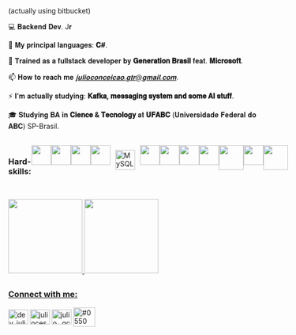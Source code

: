 
  <div class="pitch" align="left">
  (actually using bitbucket)
  
  
💻 𝐁𝐚𝐜𝐤𝐞𝐧𝐝 𝐃𝐞𝐯. J𝐫
  
🌱 𝐌𝐲 𝐩𝐫𝐢𝐧𝐜𝐢𝐩𝐚𝐥 𝐥𝐚𝐧𝐠𝐮𝐚𝐠𝐞𝐬: **𝐂#**.
  
💙 𝐓𝐫𝐚𝐢𝐧𝐞𝐝 𝐚𝐬 𝐚 𝐟𝐮𝐥𝐥𝐬𝐭𝐚𝐜𝐤 𝐝𝐞𝐯𝐞𝐥𝐨𝐩𝐞𝐫 𝐛𝐲 **𝐆𝐞𝐧𝐞𝐫𝐚𝐭𝐢𝐨𝐧 𝐁𝐫𝐚𝐬𝐢𝐥** 𝐟𝐞𝐚𝐭. **𝐌𝐢𝐜𝐫𝐨𝐬𝐨𝐟𝐭**.

📫 𝐇𝐨𝐰 𝐭𝐨 𝐫𝐞𝐚𝐜𝐡 𝐦𝐞 *𝐣𝐮𝐥𝐢𝐨𝐜𝐨𝐧𝐜𝐞𝐢𝐜𝐚𝐨.𝐠𝐭𝐫@𝐠𝐦𝐚𝐢𝐥.𝐜𝐨𝐦*.

⚡ 𝐈'𝐦 𝐚𝐜𝐭𝐮𝐚𝐥𝐥𝐲 𝐬𝐭𝐮𝐝𝐲𝐢𝐧𝐠: **𝐊𝐚𝐟𝐤𝐚, 𝐦𝐞𝐬𝐬𝐚𝐠𝐢𝐧𝐠 𝐬𝐲𝐬𝐭𝐞𝐦 𝐚𝐧𝐝 𝐬𝐨𝐦𝐞 𝐀𝐈 𝐬𝐭𝐮𝐟𝐟**.
  
🎓 𝐒𝐭𝐮𝐝𝐲𝐢𝐧𝐠 𝐁𝐀 𝐢𝐧 **𝐂𝐢𝐞𝐧𝐜𝐞 & 𝐓𝐞𝐜𝐧𝐨𝐥𝐨𝐠𝐲** 𝐚𝐭 **𝐔𝐅𝐀𝐁𝐂** (𝐔𝐧𝐢𝐯𝐞𝐫𝐬𝐢𝐝𝐚𝐝𝐞 𝐅𝐞𝐝𝐞𝐫𝐚𝐥 𝐝𝐨 𝐀𝐁𝐂) SP-Brasil.

 </div>
  
  
  ##
  
  <div style=" display: flex" align="left" widht="20px">
<h3 align="left">Hard-skills:</h3>
<img src="https://cdn.jsdelivr.net/gh/devicons/devicon/icons/csharp/csharp-original.svg" width=40px/>
<img src="https://cdn.jsdelivr.net/gh/devicons/devicon/icons/dotnetcore/dotnetcore-original.svg" width=40px/>
<img src="https://cdn.jsdelivr.net/gh/devicons/devicon/icons/microsoftsqlserver/microsoftsqlserver-plain.svg" width=40px/>
<img src="https://cdn.jsdelivr.net/gh/devicons/devicon/icons/postgresql/postgresql-original.svg" width=40px/>
<img style="margin: 10px" src="https://profilinator.rishav.dev/skills-assets/mysql-original-wordmark.svg" alt="MySQL" height="40" />  
<img src="https://cdn.jsdelivr.net/gh/devicons/devicon/icons/visualstudio/visualstudio-plain.svg" width=40px/>
<img src="https://cdn.jsdelivr.net/gh/devicons/devicon/icons/vscode/vscode-original.svg" width=40px/>
<img src="https://cdn.jsdelivr.net/gh/devicons/devicon/icons/git/git-original.svg" width=40px/>
<img src="https://cdn.jsdelivr.net/gh/devicons/devicon/icons/bitbucket/bitbucket-original-wordmark.svg" width=40px/>
<img src="https://cdn.jsdelivr.net/gh/devicons/devicon/icons/docker/docker-original.svg" width=50px/>
<img src="https://cdn.jsdelivr.net/gh/devicons/devicon/icons/figma/figma-original.svg" width=40px/>
<img src="https://cdn.jsdelivr.net/gh/devicons/devicon/icons/graphql/graphql-plain-wordmark.svg" width=50px/>

  </div>
  
  ##

  <div align="left">
  <a href="https://github.com/julioconceicao">
  <img height="150em" src="https://github-readme-stats.vercel.app/api?username=julioconceicao&show_icons=true&theme=dark&include_all_commits=true&count_private=true"/>
  <img height="150em" src="https://github-readme-stats.vercel.app/api/top-langs/?username=julioconceicao&layout=compact&langs_count=7&theme=dark"/>
</div>
 
 ##
  
<h3 align="left">Connect with me:</h3>
<p align="left">
<a href="https://twitter.com/dev_juliocon" target="blank"><img align="center" src="https://raw.githubusercontent.com/rahuldkjain/github-profile-readme-generator/master/src/images/icons/Social/twitter.svg" alt="dev_juliocon" height="30" width="40" /></a>
<a href="https://linkedin.com/in/juliocesargoncalvesconceicao" target="blank"><img align="center" src="https://raw.githubusercontent.com/rahuldkjain/github-profile-readme-generator/master/src/images/icons/Social/linked-in-alt.svg" alt="juliocesargoncalvesconceicao" height="30" width="40" /></a>
<a href="https://instagram.com/julio_.gc" target="blank"><img align="center" src="https://raw.githubusercontent.com/rahuldkjain/github-profile-readme-generator/master/src/images/icons/Social/instagram.svg" alt="julio_.gc" height="30" width="40" /></a>
<a href="https://discord.gg/#0550" target="blank"><img align="center" src="https://raw.githubusercontent.com/rahuldkjain/github-profile-readme-generator/master/src/images/icons/Social/discord.svg" alt="#0550" height="39" width="44" /></a>
</p>


  


